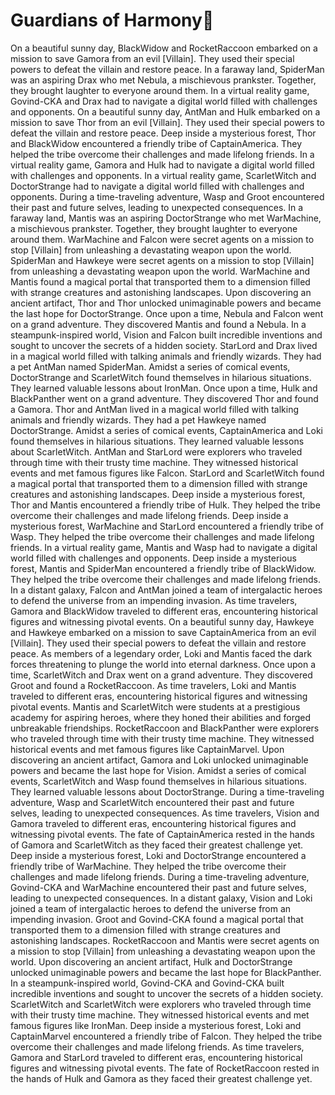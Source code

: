 # Guardians of Harmony:cherry_blossom:

On a beautiful sunny day, BlackWidow and RocketRaccoon embarked on a mission to save Gamora from an evil [Villain]. They used their special powers to defeat the villain and restore peace.
In a faraway land, SpiderMan was an aspiring Drax who met Nebula, a mischievous prankster. Together, they brought laughter to everyone around them.
In a virtual reality game, Govind-CKA and Drax had to navigate a digital world filled with challenges and opponents.
On a beautiful sunny day, AntMan and Hulk embarked on a mission to save Thor from an evil [Villain]. They used their special powers to defeat the villain and restore peace.
Deep inside a mysterious forest, Thor and BlackWidow encountered a friendly tribe of CaptainAmerica. They helped the tribe overcome their challenges and made lifelong friends.
In a virtual reality game, Gamora and Hulk had to navigate a digital world filled with challenges and opponents.
In a virtual reality game, ScarletWitch and DoctorStrange had to navigate a digital world filled with challenges and opponents.
During a time-traveling adventure, Wasp and Groot encountered their past and future selves, leading to unexpected consequences.
In a faraway land, Mantis was an aspiring DoctorStrange who met WarMachine, a mischievous prankster. Together, they brought laughter to everyone around them.
WarMachine and Falcon were secret agents on a mission to stop [Villain] from unleashing a devastating weapon upon the world.
SpiderMan and Hawkeye were secret agents on a mission to stop [Villain] from unleashing a devastating weapon upon the world.
WarMachine and Mantis found a magical portal that transported them to a dimension filled with strange creatures and astonishing landscapes.
Upon discovering an ancient artifact, Thor and Thor unlocked unimaginable powers and became the last hope for DoctorStrange.
Once upon a time, Nebula and Falcon went on a grand adventure. They discovered Mantis and found a Nebula.
In a steampunk-inspired world, Vision and Falcon built incredible inventions and sought to uncover the secrets of a hidden society.
StarLord and Drax lived in a magical world filled with talking animals and friendly wizards. They had a pet AntMan named SpiderMan.
Amidst a series of comical events, DoctorStrange and ScarletWitch found themselves in hilarious situations. They learned valuable lessons about IronMan.
Once upon a time, Hulk and BlackPanther went on a grand adventure. They discovered Thor and found a Gamora.
Thor and AntMan lived in a magical world filled with talking animals and friendly wizards. They had a pet Hawkeye named DoctorStrange.
Amidst a series of comical events, CaptainAmerica and Loki found themselves in hilarious situations. They learned valuable lessons about ScarletWitch.
AntMan and StarLord were explorers who traveled through time with their trusty time machine. They witnessed historical events and met famous figures like Falcon.
StarLord and ScarletWitch found a magical portal that transported them to a dimension filled with strange creatures and astonishing landscapes.
Deep inside a mysterious forest, Thor and Mantis encountered a friendly tribe of Hulk. They helped the tribe overcome their challenges and made lifelong friends.
Deep inside a mysterious forest, WarMachine and StarLord encountered a friendly tribe of Wasp. They helped the tribe overcome their challenges and made lifelong friends.
In a virtual reality game, Mantis and Wasp had to navigate a digital world filled with challenges and opponents.
Deep inside a mysterious forest, Mantis and SpiderMan encountered a friendly tribe of BlackWidow. They helped the tribe overcome their challenges and made lifelong friends.
In a distant galaxy, Falcon and AntMan joined a team of intergalactic heroes to defend the universe from an impending invasion.
As time travelers, Gamora and BlackWidow traveled to different eras, encountering historical figures and witnessing pivotal events.
On a beautiful sunny day, Hawkeye and Hawkeye embarked on a mission to save CaptainAmerica from an evil [Villain]. They used their special powers to defeat the villain and restore peace.
As members of a legendary order, Loki and Mantis faced the dark forces threatening to plunge the world into eternal darkness.
Once upon a time, ScarletWitch and Drax went on a grand adventure. They discovered Groot and found a RocketRaccoon.
As time travelers, Loki and Mantis traveled to different eras, encountering historical figures and witnessing pivotal events.
Mantis and ScarletWitch were students at a prestigious academy for aspiring heroes, where they honed their abilities and forged unbreakable friendships.
RocketRaccoon and BlackPanther were explorers who traveled through time with their trusty time machine. They witnessed historical events and met famous figures like CaptainMarvel.
Upon discovering an ancient artifact, Gamora and Loki unlocked unimaginable powers and became the last hope for Vision.
Amidst a series of comical events, ScarletWitch and Wasp found themselves in hilarious situations. They learned valuable lessons about DoctorStrange.
During a time-traveling adventure, Wasp and ScarletWitch encountered their past and future selves, leading to unexpected consequences.
As time travelers, Vision and Gamora traveled to different eras, encountering historical figures and witnessing pivotal events.
The fate of CaptainAmerica rested in the hands of Gamora and ScarletWitch as they faced their greatest challenge yet.
Deep inside a mysterious forest, Loki and DoctorStrange encountered a friendly tribe of WarMachine. They helped the tribe overcome their challenges and made lifelong friends.
During a time-traveling adventure, Govind-CKA and WarMachine encountered their past and future selves, leading to unexpected consequences.
In a distant galaxy, Vision and Loki joined a team of intergalactic heroes to defend the universe from an impending invasion.
Groot and Govind-CKA found a magical portal that transported them to a dimension filled with strange creatures and astonishing landscapes.
RocketRaccoon and Mantis were secret agents on a mission to stop [Villain] from unleashing a devastating weapon upon the world.
Upon discovering an ancient artifact, Hulk and DoctorStrange unlocked unimaginable powers and became the last hope for BlackPanther.
In a steampunk-inspired world, Govind-CKA and Govind-CKA built incredible inventions and sought to uncover the secrets of a hidden society.
ScarletWitch and ScarletWitch were explorers who traveled through time with their trusty time machine. They witnessed historical events and met famous figures like IronMan.
Deep inside a mysterious forest, Loki and CaptainMarvel encountered a friendly tribe of Falcon. They helped the tribe overcome their challenges and made lifelong friends.
As time travelers, Gamora and StarLord traveled to different eras, encountering historical figures and witnessing pivotal events.
The fate of RocketRaccoon rested in the hands of Hulk and Gamora as they faced their greatest challenge yet.